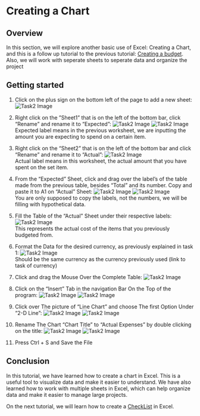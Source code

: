 # Creating a Chart

## Overview

In this section, we will explore another basic use of Excel: Creating a Chart, and this is a follow up tutorial to the previous tutorial: [Creating a budget](Task1.md). Also, we will work with seperate sheets to seperate data and organize the project

## Getting started

1. Click on the plus sign on the bottom left of the page to add a new sheet:
![Task2 Image](Assets/Task2/Task2_1.png)

2. Right click on the ”Sheet1” that is on the left of the bottom bar, click “Rename” and rename it to “Expected”:
![Task2 Image](Assets/Task2/Task2_2A.png)
![Task2 Image](Assets/Task2/Task2_2B.png)
 Expected label means in the previous worksheet, we are inputting the amount you are expecting to spend on a certain item.

3. Right click on the “Sheet2” that is on the left of the bottom bar and click “Rename” and rename it to “Actual”:
![Task2 Image](Assets/Task2/Task2_3.png)  
Actual label means in this worksheet, the actual amount that you have spent on the set item.

4. From the “Expected” Sheet, click and drag over the label’s of the table made from the previous table, besides “Total” and its number. Copy and paste it to A1 on “Actual” Sheet:
![Task2 Image](Assets/Task2/Task2_4.png)
![Task2 Image](Assets/Task2/Task2_4B.png)  
You are only supposed to copy the labels, not the numbers, we will be filling with hypothetical data.

5. Fill the Table of the “Actual” Sheet  under their respective labels:
![Task2 Image](Assets/Task2/Task2_5.png)  
This represents the actual cost of the items that you previously budgeted from.


6. Format the Data for the desired currency, as previously explained in task 1:
![Task2 Image](Assets/Task2/Task2_6.png)  
Should be the same currency as the currency previously used (link to task of currency)

7. Click and drag the Mouse Over the Complete Table:
![Task2 Image](Assets/Task2/Task2_7.png)

8. Click on the “Insert” Tab in the navigation Bar On the Top of the program:
![Task2 Image](Assets/Task2/Task2_8.png)
![Task2 Image](Assets/Task2/Task2_8B.png)

9. Click over The picture of “Line Chart” and choose The first Option Under “2-D Line”:
![Task2 Image](Assets/Task2/Task2_9A.png)
![Task2 Image](Assets/Task2/Task2_9B.png)

10. Rename The Chart “Chart Title” to “Actual Expenses” by double clicking on the title:
![Task2 Image](Assets/Task2/Task2_10.png)
![Task2 Image](Assets/Task2/Task2_10B.png)

11. Press Ctrl + S and Save the File

## Conclusion

In this tutorial, we have learned how to create a chart in Excel. This is a useful tool to visualize data and make it easier to understand. We have also learned how to work with multiple sheets in Excel, which can help organize data and make it easier to manage large projects.

On the next tutorial, we will learn how to create a [CheckList](Task3.md) in Excel.